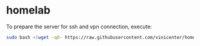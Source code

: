 # homelab

To prepare the server for ssh and vpn connection, execute:

```bash
sudo bash <(wget -qO- https://raw.githubusercontent.com/vinicenter/homelab/main/pre-server-install.sh)
```
